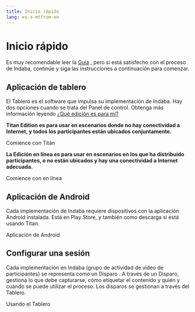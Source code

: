 ```yaml
---
title: Inicio rápido
lang: es-x-mtfrom-en
---
```

# Inicio rápido  

<Leader> 

 Es muy recomendable leer la <a href="/es/guide/">Guía</a> , pero si está satisfecho con el proceso de Indaba, continúe y siga las instrucciones a continuación para comenzar.  

</Leader> 

## Aplicación de tablero  

<Leader> 

 El Tablero es el software que impulsa su implementación de Indaba. Hay dos opciones cuando se trata del Panel de control. Obtenga más información leyendo <a href="/es/guide/editions">¿Qué edición es para mí?</a>  

</Leader> 

<el-row :gutter="12"> 
<el-col :xs="24" :sm="12"> 
<el-card class="herocard"> 


 <strong>Titan Edition es para usar en escenarios donde no hay conectividad a Internet, y todos los participantes están ubicados conjuntamente.</strong>  

<LinkButton type="danger" url="/quickstart/titan/"> Comience con Titán </LinkButton> 

</el-card> 
</el-col> 

<el-col :xs="24" :sm="12"> 
<el-card class="herocard"> 

 <strong>La Edición en línea es para usar en escenarios en los que ha distribuido participantes, o no están ubicados y hay una conectividad a Internet adecuada.</strong>  

<LinkButton type="danger" url="/quickstart/online/"> Comience con en línea </LinkButton> 

</el-card> 
</el-col> 
</el-row> 

## Aplicación de Android  

<Leader> 

 Cada implementación de Indaba requiere dispositivos con la aplicación Android instalada. Está en Play Store, y también como descarga si está usando Titan.  

</Leader> 

<LinkButton type="danger" url="/quickstart/app"> Aplicación de Android </LinkButton> 

## Configurar una sesión  

<Leader> 

 Cada implementación en Indaba (grupo de actividad de video de participantes) se representa como un <span class="code">Disparo</span> . A través de un Disparo, gestiona lo que debe capturarse, cómo etiquetar el contenido y quién y cuándo se puede utilizar el proceso. Los disparos se gestionan a través del Tablero.  

</Leader> 

<LinkButton type="danger" url="/quickstart/dashboard"> Usando el Tablero </LinkButton> 
